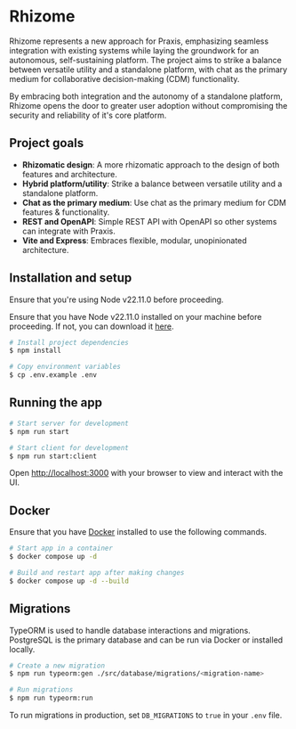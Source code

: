 # Rhizome

Rhizome represents a new approach for Praxis, emphasizing seamless integration with existing systems while laying the groundwork for an autonomous, self-sustaining platform. The project aims to strike a balance between versatile utility and a standalone platform, with chat as the primary medium for collaborative decision-making (CDM) functionality.

By embracing both integration and the autonomy of a standalone platform, Rhizome opens the door to greater user adoption without compromising the security and reliability of it's core platform.

## Project goals

- **Rhizomatic design**: A more rhizomatic approach to the design of both features and architecture.
- **Hybrid platform/utility**: Strike a balance between versatile utility and a standalone platform.
- **Chat as the primary medium**: Use chat as the primary medium for CDM features & functionality.
- **REST and OpenAPI**: Simple REST API with OpenAPI so other systems can integrate with Praxis.
- **Vite and Express**: Embraces flexible, modular, unopinionated architecture.

## Installation and setup

Ensure that you're using Node v22.11.0 before proceeding.

Ensure that you have Node v22.11.0 installed on your machine before proceeding. If not, you can download it [here](https://nodejs.org/en/download).

```bash
# Install project dependencies
$ npm install

# Copy environment variables
$ cp .env.example .env
```

## Running the app

```bash
# Start server for development
$ npm run start

# Start client for development
$ npm run start:client
```

Open [http://localhost:3000](http://localhost:3000) with your browser to view and interact with the UI.

## Docker

Ensure that you have [Docker](https://docs.docker.com/engine/install) installed to use the following commands.

```bash
# Start app in a container
$ docker compose up -d

# Build and restart app after making changes
$ docker compose up -d --build
```

## Migrations

TypeORM is used to handle database interactions and migrations. PostgreSQL is the primary database and can be run via Docker or installed locally.

```bash
# Create a new migration
$ npm run typeorm:gen ./src/database/migrations/<migration-name>

# Run migrations
$ npm run typeorm:run
```

To run migrations in production, set `DB_MIGRATIONS` to `true` in your `.env` file.
